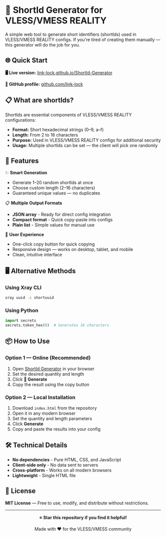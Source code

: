 # 🔗 ShortId Generator for VLESS/VMESS REALITY

A simple web tool to generate short identifiers (shortIds) used in VLESS/VMESS REALITY configs. If you're tired of creating them manually — this generator will do the job for you.

## 🌐 Quick Start

**🖥️ Live version:** [link-lock.github.io/ShortId-Generator](https://link-lock.github.io/ShortId-Generator)

**📂 GitHub profile:** [github.com/link-lock](https://github.com/link-lock)

## 📋 What are shortIds?

ShortIds are essential components of VLESS/VMESS REALITY configurations:

- **Format:** Short hexadecimal strings (0–9, a–f)
- **Length:** From 2 to 16 characters
- **Purpose:** Used in VLESS/VMESS REALITY configs for additional security
- **Usage:** Multiple shortIds can be set — the client will pick one randomly

## 🚀 Features

✨ **Smart Generation**
- Generate 1–20 random shortIds at once
- Choose custom length (2–16 characters)
- Guaranteed unique values — no duplicates

📋 **Multiple Output Formats**
- **JSON array** - Ready for direct config integration
- **Compact format** - Quick copy-paste into configs
- **Plain list** - Simple values for manual use

🎯 **User Experience**
- One-click copy button for quick copying
- Responsive design — works on desktop, tablet, and mobile
- Clean, intuitive interface

## 🖥️ Alternative Methods

### Using Xray CLI
```bash
xray uuid -i shortuuid
```

### Using Python
```python
import secrets
secrets.token_hex(8)  # Generates 16 characters
```

## 📦 How to Use

### Option 1 — Online (Recommended)
1. Open [ShortId Generator](https://link-lock.github.io/ShortId-Generator) in your browser
2. Set the desired quantity and length
3. Click **🎲 Generate**
4. Copy the result using the copy button

### Option 2 — Local Installation
1. Download `index.html` from the repository
2. Open it in any modern browser
3. Set the quantity and length parameters
4. Click **Generate**
5. Copy and paste the results into your config

## 🛠️ Technical Details

- **No dependencies** - Pure HTML, CSS, and JavaScript
- **Client-side only** - No data sent to servers
- **Cross-platform** - Works on all modern browsers
- **Lightweight** - Single HTML file

## 📄 License

**MIT License** — Free to use, modify, and distribute without restrictions.

---

<div align="center">

**⭐ Star this repository if you find it helpful!**

Made with ❤️ for the VLESS/VMESS community

</div>
